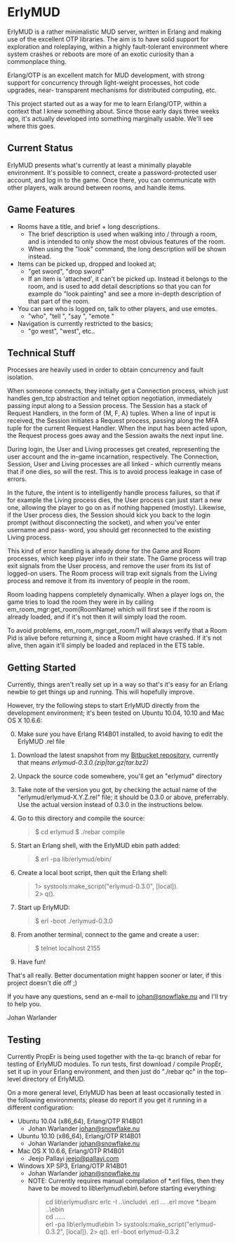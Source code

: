 # ErlyMUD

ErlyMUD is a rather minimalistic MUD server, written in Erlang and making
use of the excellent OTP libraries. The aim is to have solid support for
exploration and roleplaying, within a highly fault-tolerant environment
where system crashes or reboots are more of an exotic curiosity than a
commonplace thing. 

Erlang/OTP is an excellent match for MUD development, with strong support
for concurrency through light-weight processes, hot code upgrades, near-
transparent mechanisms for distributed computing, etc.

This project started out as a way for me to learn Erlang/OTP, within a 
context that I knew something about. Since those early days three weeks 
ago, it's actually developed into something marginally usable. We'll see
where this goes.

## Current Status

ErlyMUD presents what's currently at least a minimally playable environment.
It's possible to connect, create a password-protected user account, and log
in to the game. Once there, you can communicate with other players, walk
around between rooms, and handle items.

## Game Features

  * Rooms have a title, and brief + long descriptions.
    * The brief description is used when walking into / through a room, and is 
      intended to only show the most obvious features of the room. 
    * When using the "look" command, the long description will be shown instead.
  * Items can be picked up, dropped and looked at;
    * "get sword", "drop sword"
    * If an item is 'attached', it can't be picked up. Instead it belongs to
      the room, and is used to add detail descriptions so that you can for
      example do "look painting" and see a more in-depth description of that
      part of the room.
  * You can see who is logged on, talk to other players, and use emotes.
    * "who", "tell <who> <what>", "say <something>", "emote <something>"
  * Navigation is currently restricted to the basics;
    * "go west", "west", etc..

## Technical Stuff

Processes are heavily used in order to obtain concurrency and fault isolation.

When someone connects, they initially get a Connection process, which just
handles gen_tcp abstraction and telnet option negotiation, immediately passing
input along to a Session process. The Session has a stack of Request Handlers,
in the form of {M, F, A} tuples. When a line of input is received, the Session
initiates a Request process, passing along the MFA tuple for the current 
Request Handler. When the input has been acted upon, the Request process goes 
away and the Session awaits the next input line.

During login, the User and Living processes get created, representing the user
account and the in-game incarnation, respectively. The Connection, Session,
User and Living processes are all linked - which currently means that if one
dies, so will the rest. This is to avoid process leakage in case of errors. 

In the future, the intent is to intelligently handle process failures, so that 
if for example the Living process dies, the User process can just start a new
one, allowing the player to go on as if nothing happened (mostly). Likewise,
if the User process dies, the Session should kick you back to the login prompt
(without disconnecting the socket), and when you've enter username and pass-
word, you should get reconnected to the existing Living process.

This kind of error handling is already done for the Game and Room processes,
which keep player info in their state. The Game process will trap exit signals
from the User process, and remove the user from its list of logged-on users.
The Room process will trap exit signals from the Living process and remove it
from its inventory of people in the room.

Room loading happens completely dynamically. When a player logs on, the game
tries to load the room they were in by calling em_room_mgr:get_room(RoomName)
which will first see if the room is already loaded, and if it's not then it
will simply load the room.

To avoid problems, em_room_mgr:get_room/1 will always verify that a Room Pid
is alive before returning it, since a Room might have crashed. If it's not
alive, then again it'll simply be loaded and replaced in the ETS table.

## Getting Started

Currently, things aren't really set up in a way so that's it's easy for an
Erlang newbie to get things up and running. This will hopefully improve.

However, try the following steps to start ErlyMUD directly from the
development environment; it's been tested on Ubuntu 10.04, 10.10 and
Mac OS X 10.6.6:

  0. Make sure you have Erlang R14B01 installed, to avoid having to edit
     the ErlyMUD .rel file
  1. Download the latest snapshot from my [Bitbucket repository](https://bitbucket.org/jwarlander/erlymud/downloads),
     currently that means *erlymud-0.3.0.(zip|tar.gz|tar.bz2)*
  2. Unpack the source code somewhere, you'll get an "erlymud" directory
  1. Take note of the version you got, by checking the actual name of the 
     "erlymud/erlymud-X.Y.Z.rel" file; it should be 0.3.0 or above,
     preferrably. Use the actual version instead of 0.3.0 in the
     instructions below.
  3. Go to this directory and compile the source:

     > $ cd erlymud
     > $ ./rebar compile

  4. Start an Erlang shell, with the ErlyMUD ebin path added:

     > $ erl -pa lib/erlymud/ebin/

  5. Create a local boot script, then quit the Erlang shell:

     > 1> systools:make_script("erlymud-0.3.0", [local]).  
     > 2> q().

  6. Start up ErlyMUD:

     > $ erl -boot ./erlymud-0.3.0

  7. From another terminal, connect to the game and create a user:

     > $ telnet localhost 2155

  8. Have fun!

That's all really. Better documentation might happen sooner or later,
if this project doesn't die off ;)

If you have any questions, send an e-mail to johan@snowflake.nu and I'll
try to help you.

Johan Warlander

## Testing

Currently PropEr is being used together with the ta-qc branch of rebar for 
testing of ErlyMUD modules. To run tests, first download / compile PropEr, 
set it up in your Erlang environment, and then just do "./rebar qc" in the 
top-level directory of ErlyMUD.

On a more general level, ErlyMUD has been at least occasionally tested in the 
following environments; please do report if you get it running in a different 
configuration:

  * Ubuntu 10.04 (x86_64), Erlang/OTP R14B01
    * Johan Warlander <johan@snowflake.nu>
  * Ubuntu 10.10 (x86_64), Erlang/OTP R14B01
    * Johan Warlander <johan@snowflake.nu>
  * Mac OS X 10.6.6, Erlang/OTP R14B01
    * Jeejo Pallayi <jeejo@pallayi.com>
  * Windows XP SP3, Erlang/OTP R14B01
    * Johan Warlander <johan@snowflake.nu>
    * NOTE: Currently requires manual compilation of *.erl files,
            then they have to be moved to lib\erlymud\ebin\ before
            starting everything:
        > cd lib\erlymud\src
        > erlc -I ..\include\ <file1>.erl ... <fileN>.erl
        > move *.beam ..\ebin\
        > cd ..\..\..\
        > erl -pa lib\erlymud\ebin
        > 1> systools:make_script("erlymud-0.3.2", [local]).
        > 2> q().
        > erl -boot erlymud-0.3.2

